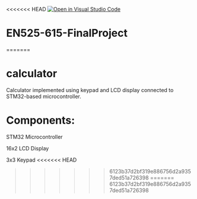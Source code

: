 <<<<<<< HEAD
[![Open in Visual Studio Code](https://classroom.github.com/assets/open-in-vscode-718a45dd9cf7e7f842a935f5ebbe5719a5e09af4491e668f4dbf3b35d5cca122.svg)](https://classroom.github.com/online_ide?assignment_repo_id=11579492&assignment_repo_type=AssignmentRepo)
# EN525-615-FinalProject
=======
# calculator
 Calculator implemented using keypad and LCD display connected to STM32-based microcontroller.

# Components:

 STM32 Microcontroller
 
 16x2 LCD Display
 
 3x3 Keypad
<<<<<<< HEAD
>>>>>>> 6123b37d2bf319e886756d2a9357ded51a726398
=======
>>>>>>> 6123b37d2bf319e886756d2a9357ded51a726398
